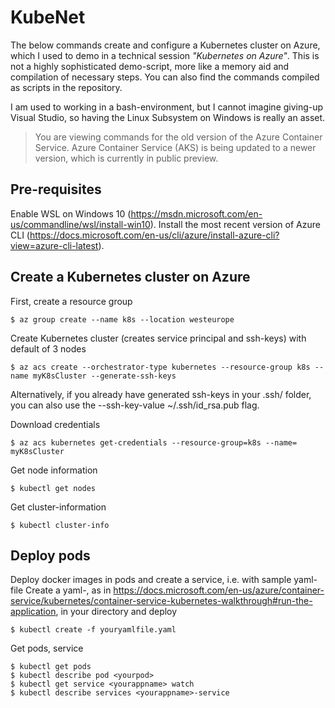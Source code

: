 # KubeNet
The below commands create and configure a Kubernetes cluster on Azure, which I used to demo in a technical 
session _"Kubernetes on Azure"_. This is not a highly sophisticated demo-script, more like a memory aid and compilation 
of necessary steps. You can also find the commands compiled as scripts in the repository. 

I am used to working in a bash-environment, 
but I cannot imagine giving-up Visual Studio, so having the Linux Subsystem on Windows is really an asset. 

> You are viewing commands for the old version of the Azure Container Service. Azure Container Service (AKS) is being updated to a newer version, which is currently in public preview.

## Pre-requisites

Enable WSL on Windows 10 (https://msdn.microsoft.com/en-us/commandline/wsl/install-win10). Install the most recent version of Azure CLI (https://docs.microsoft.com/en-us/cli/azure/install-azure-cli?view=azure-cli-latest).

## Create a Kubernetes cluster on Azure


First, create a resource group

```
$ az group create --name k8s --location westeurope
```

Create Kubernetes cluster (creates service principal and ssh-keys) with default of 3 nodes

```
$ az acs create --orchestrator-type kubernetes --resource-group k8s --name myK8sCluster --generate-ssh-keys 
```
Alternatively, if you already have generated ssh-keys in your .ssh/ folder, you can also use the 
--ssh-key-value ~/.ssh/id_rsa.pub flag. 

Download credentials
```
$ az acs kubernetes get-credentials --resource-group=k8s --name= myK8sCluster
```

Get node information
```
$ kubectl get nodes
```

Get cluster-information
```
$ kubectl cluster-info
```
## Deploy pods

Deploy docker images in pods and create a service, i.e. with sample yaml-file 
Create a yaml-<file>, as in https://docs.microsoft.com/en-us/azure/container-service/kubernetes/container-service-kubernetes-walkthrough#run-the-application, in your directory and deploy

```
$ kubectl create -f youryamlfile.yaml
```

Get pods, service
```
$ kubectl get pods
$ kubectl describe pod <yourpod>
$ kubectl get service <yourappname> watch
$ kubectl describe services <yourappname>-service
```


